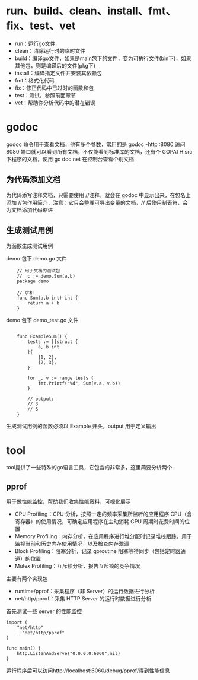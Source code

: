 # run、build、clean、install、fmt、fix、test、vet
- run：运行go文件
- clean：清除运行时的临时文件
- build：编译go文件，如果是main包下的文件，变为可执行文件(bin下)，如果其他包，则是编译后的文件(pkg下)
- install：编译指定文件并安装其依赖包
- fmt：格式化代码
- fix：修正代码中已过时的函数和包
- test：测试，参照前面章节
- vet：帮助你分析代码中的潜在错误

# godoc
godoc 命令用于查看文档，他有多个参数，常用的是 godoc -http :8080 访问 8080 端口就可以看到所有文档，不仅能看到标准库的文档，还有个 GOPATH src 下程序的文档，使用 go doc net 在控制台查看个别文档
## 为代码添加文档
为代码添写注释文档，只需要使用 //注释，就会在 godoc 中显示出来，在包名上添加 //包作用简介，注意：它只会整理可导出变量的文档，// 后使用制表符，会为文档添加代码缩进
## 生成测试用例
为函数生成测试用例

demo 包下 demo.go 文件
```
    // 用于文档的测试包
    //	c := demo.Sum(a,b)
    package demo

    // 求和
    func Sum(a,b int) int {
        return a + b
    }
```

demo 包下 demo_test.go 文件
```

    func ExampleSum() {
        tests := []struct {
            a, b int
        }{
            {1, 2},
            {2, 3},
        }

        for _, v := range tests {
            fmt.Printf("%d", Sum(v.a, v.b))
        }

        // output:
        // 3
        // 5
    }
```
生成测试用例的函数必须以 Example 开头，output 用于定义输出

# tool
tool提供了一些特殊的go语言工具，它包含的非常多，这里简要分析两个

## pprof
用于做性能监控，帮助我们收集性能资料，可视化展示

- CPU Profiling：CPU 分析，按照一定的频率采集所监听的应用程序 CPU（含寄存器）的使用情况，可确定应用程序在主动消耗 CPU 周期时花费时间的位置
- Memory Profiling：内存分析，在应用程序进行堆分配时记录堆栈跟踪，用于监视当前和历史内存使用情况，以及检查内存泄漏
- Block Profiling：阻塞分析，记录 goroutine 阻塞等待同步（包括定时器通道）的位置
- Mutex Profiling：互斥锁分析，报告互斥锁的竞争情况

主要有两个实现包

- runtime/pprof：采集程序（非 Server）的运行数据进行分析
- net/http/pprof：采集 HTTP Server 的运行时数据进行分析

首先测试一些 server 的性能监控

    import (
        "net/http"
        _ "net/http/pprof"
    )

    func main() {
        http.ListenAndServe("0.0.0.0:6060",nil)
    }

运行程序后可以访问http://localhost:6060/debug/pprof/得到性能信息